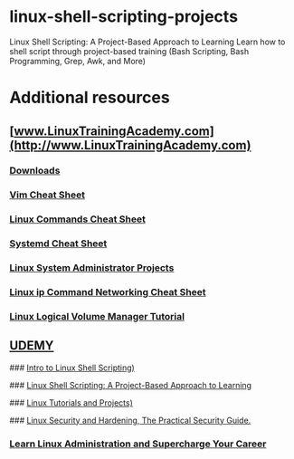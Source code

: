 # linux-shell-scripting-projects
Linux Shell Scripting: A Project-Based Approach to Learning Learn how to shell script through project-based training (Bash Scripting, Bash Programming, Grep, Awk, and More)

# Additional resources

## [www.LinuxTrainingAcademy.com](http://www.LinuxTrainingAcademy.com)

### [Downloads](http://mirror.linuxtrainingacademy.com)

### [Vim Cheat Sheet](https://www.linuxtrainingacademy.com/vim-cheat-sheet/)

### [Linux Commands Cheat Sheet](https://www.linuxtrainingacademy.com/linux-commands-cheat-sheet/)

### [Systemd Cheat Sheet](https://www.linuxtrainingacademy.com/systemd-cheat-sheet/)

### [Linux System Administrator Projects](https://www.linuxtrainingacademy.com/linux-projects/)

### [Linux ip Command Networking Cheat Sheet](https://www.linuxtrainingacademy.com/linux-ip-command-networking-cheat-sheet/)

### [Linux Logical Volume Manager Tutorial](https://www.linuxtrainingacademy.com/lvm/)

## [UDEMY](https://www.udemy.com/)

### [Intro to Linux Shell Scripting)](https://www.udemy.com/linux-shell-scripting-free/learn/v4/)

### [Linux Shell Scripting: A Project-Based Approach to Learning](https://www.udemy.com/linux-shell-scripting-projects/learn/v4/)

### [Linux Tutorials and Projects)](https://www.udemy.com/linux-tutorials/learn/v4/)

### [Linux Security and Hardening, The Practical Security Guide.](https://www.udemy.com/linux-security/learn/v4/)

### [Learn Linux Administration and Supercharge Your Career](https://www.udemy.com/linux-administration/learn/v4/)
